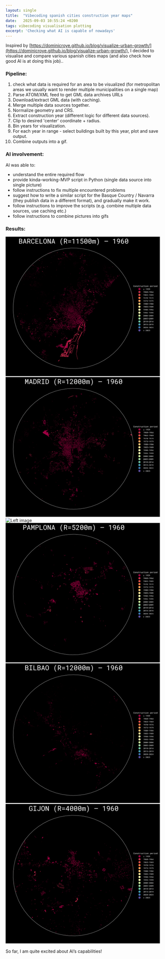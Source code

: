 ```yaml
---
layout: single
title:  "Vibecoding spanish cities construction year maps"
date:   2025-09-03 10:55:24 +0200
tags: vibecoding visualisation plotting
excerpt: 'Checking what AI is capable of nowadays'
---
```


Inspired by [https://dominicroye.github.io/blog/visualize-urban-growth/](https://dominicroye.github.io/blog/visualize-urban-growth/), 
I decided to visualise and compare various spanish cities maps (and also check how good AI is at doing this job)..

### Pipeline:
1. check what data is required for an area to be visualized (for metropolitan areas we usually want to render multiple municipalities on a single map)
2. Parse ATOM/XML feed to get GML data archives URLs
3. Download/extract GML data (with caching).
4. Merge multiple data sources together.
5. Normalize geometry and CRS.
6. Extract construction year (different logic for different data sources).
7. Clip to desired 'center' coordinate + radius.
8. Bin years for visualization.
9. For each year in range - select buildings built by this year, plot and save output.
10. Combine outputs into a gif.

### AI involvement:
AI was able to:
- understand the entire required flow
- provide kinda-working-MVP script in Python (single data source into single picture)
- follow instructions to fix multiple encountered problems
- suggest how to write a similar script for the Basque Country / Navarra (they publish data in a different format), and gradually make it work.
- follow instructions to improve the scripts (e.g. combine multiple data sources, use caching etc.)
- follow instructions to combine pictures into gifs

### Results:

<img src="/assets/images/visualizing_urban_growth/barcelona_growth_1960_2025_1y_step_11500m.gif" alt="Left image"/>

<img src="/assets/images/visualizing_urban_growth/madrid_growth_1960_2025_1y_step_12000m.gif" alt="Right image"/>

<img src="/assets/images/visualizing_urban_growth/valencia_growth_1960_2025_1y_step_4350m.gif" alt="Left image"/>

<img src="/assets/images/visualizing_urban_growth/pamplona_growth_1960_2025_1y_step_5200m.gif" alt="Right image"/>

<img src="/assets/images/visualizing_urban_growth/bilbao_growth_1960_2025_1y_step_12000m.gif" alt="Left image"/>

<img src="/assets/images/visualizing_urban_growth/gijon_growth_1960_2025_1y_step_4000m.gif" alt="Right image"/>

[//]: # (<div style="display:flex; flex-wrap: wrap; margin-top: 16px">)

[//]: # (  <img src="/assets/images/visualizing_urban_growth/barcelona_growth_1960_2025_1y_step_11500m.gif" alt="Left image" style="width: 50%"/>)

[//]: # (  <img src="/assets/images/visualizing_urban_growth/madrid_growth_1960_2025_1y_step_12000m.gif" alt="Right image" style="width: 50%"/>)

[//]: # (</div>)

[//]: # (<div style="display:flex; flex-wrap: wrap;">)

[//]: # (  <img src="/assets/images/visualizing_urban_growth/valencia_growth_1960_2025_1y_step_4350m.gif" alt="Left image" style="width: 50%"/>)

[//]: # (  <img src="/assets/images/visualizing_urban_growth/pamplona_growth_1960_2025_1y_step_5200m.gif" alt="Right image" style="width: 50%"/>)

[//]: # (</div>)

[//]: # (<div style="display:flex; flex-wrap: wrap;">)

[//]: # (  <img src="/assets/images/visualizing_urban_growth/bilbao_growth_1960_2025_1y_step_12000m.gif" alt="Left image" style="width: 50%"/>)

[//]: # (  <img src="/assets/images/visualizing_urban_growth/gijon_growth_1960_2025_1y_step_4000m.gif" alt="Right image" style="width: 50%"/>)

[//]: # (</div>)

[//]: # (<p></p>)

[//]: # (![result]&#40;/assets/images/visualizing_urban_growth/results3x2.jpg&#41;)
[//]: # (<p></p>)
So far, I am quite excited about AI’s capabilities!